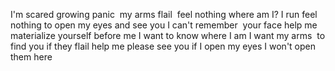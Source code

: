 
I'm scared
growing panic 
my arms flail 
feel nothing
where am I?
I run
feel nothing
to open my eyes
and see you
I can't remember 
your face
help me
materialize yourself
before me
I want to
know where I am
I want
my arms 
to find you
if they flail
help me please
see you if
I open my eyes
I won't open
them
here
